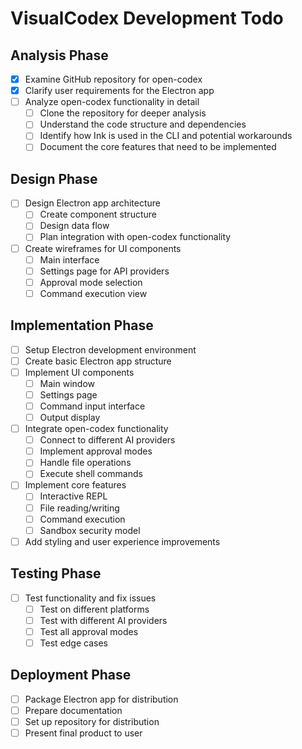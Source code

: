 # VisualCodex Development Todo

## Analysis Phase
- [x] Examine GitHub repository for open-codex
- [x] Clarify user requirements for the Electron app
- [ ] Analyze open-codex functionality in detail
  - [ ] Clone the repository for deeper analysis
  - [ ] Understand the code structure and dependencies
  - [ ] Identify how Ink is used in the CLI and potential workarounds
  - [ ] Document the core features that need to be implemented

## Design Phase
- [ ] Design Electron app architecture
  - [ ] Create component structure
  - [ ] Design data flow
  - [ ] Plan integration with open-codex functionality
- [ ] Create wireframes for UI components
  - [ ] Main interface
  - [ ] Settings page for API providers
  - [ ] Approval mode selection
  - [ ] Command execution view

## Implementation Phase
- [ ] Setup Electron development environment
- [ ] Create basic Electron app structure
- [ ] Implement UI components
  - [ ] Main window
  - [ ] Settings page
  - [ ] Command input interface
  - [ ] Output display
- [ ] Integrate open-codex functionality
  - [ ] Connect to different AI providers
  - [ ] Implement approval modes
  - [ ] Handle file operations
  - [ ] Execute shell commands
- [ ] Implement core features
  - [ ] Interactive REPL
  - [ ] File reading/writing
  - [ ] Command execution
  - [ ] Sandbox security model
- [ ] Add styling and user experience improvements

## Testing Phase
- [ ] Test functionality and fix issues
  - [ ] Test on different platforms
  - [ ] Test with different AI providers
  - [ ] Test all approval modes
  - [ ] Test edge cases

## Deployment Phase
- [ ] Package Electron app for distribution
- [ ] Prepare documentation
- [ ] Set up repository for distribution
- [ ] Present final product to user
